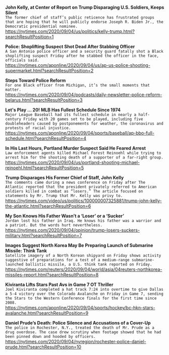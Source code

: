**John Kelly, at Center of Report on Trump Disparaging U.S. Soldiers, Keeps Silent**\
`The former chief of staff’s public reticence has frustrated groups that are hoping that he will publicly endorse Joseph R. Biden Jr., the Democratic presidential nominee.`\
https://nytimes.com/2020/09/04/us/politics/kelly-trump.html?searchResultPosition=1

**Police: Shoplifting Suspect Shot Dead After Stabbing Officer**\
`A San Antonio police officer and a security guard fatally shot a Black shoplifting suspect Friday after he stabbed the officer in the face, officials said.`\
https://nytimes.com/aponline/2020/09/04/us/ap-us-police-shooting-supermarket.html?searchResultPosition=2

**Steps Toward Police Reform**\
`For one Black officer from Michigan, it’s the small moments that matter.`\
https://nytimes.com/2020/09/04/podcasts/daily-newsletter-police-reform-belarus.html?searchResultPosition=3

**Let's Play ... 20! MLB Has Fullest Schedule Since 1974**\
`Major League Baseball had its fullest schedule in nearly a half-century Friday with 20 games set to be played, including five doubleheaders caused by postponements for weather, the coronavirus and protests of racial injustice.`\
https://nytimes.com/aponline/2020/09/04/sports/baseball/ap-bbo-full-schedule.html?searchResultPosition=4

**In His Last Hours, Portland Murder Suspect Said He Feared Arrest**\
`Law enforcement agents killed Michael Forest Reinoehl while trying to arrest him for the shooting death of a supporter of a far-right group.`\
https://nytimes.com/2020/09/04/us/portland-shooting-michael-reinoehl.html?searchResultPosition=5

**Trump Disparages His Former Chief of Staff, John Kelly**\
`The comments came during a news conference on Friday after The Atlantic reported that the president privately referred to American soldiers killed in combat as “losers.” The article focused on statements by Mr. Trump that Mr. Kelly was privy to.`\
https://nytimes.com/video/us/politics/100000007325881/trump-john-kelly-the-atlantic.html?searchResultPosition=6

**My Son Knows His Father Wasn’t a ‘Loser’ or a ‘Sucker’**\
`Jordan lost his father in Iraq. He knows his father was a warrior and a patriot. But the words hurt nevertheless.`\
https://nytimes.com/2020/09/04/opinion/trump-losers-suckers-military.html?searchResultPosition=7

**Images Suggest North Korea May Be Preparing Launch of Submarine Missile: Think Tank**\
`Satellite imagery of a North Korean shipyard on Friday shows activity suggestive of preparations for a test of a medium-range submarine-launched ballistic missile, a U.S. think tank reported on Friday.`\
https://nytimes.com/reuters/2020/09/04/world/asia/04reuters-northkorea-missiles-report.html?searchResultPosition=8

**Kiviranta Lifts Stars Past Avs in Game 7 OT Thriller**\
`Joel Kiviranta completed a hat track 7:24 into overtime to give Dallas a 5-4 victory over the Colorado Avalanche on Friday in Game 7, sending the Stars to the Western Conference finals for the first time since 2008.`\
https://nytimes.com/aponline/2020/09/04/sports/hockey/bc-hkn-stars-avalanche.html?searchResultPosition=9

**Daniel Prude’s Death: Police Silence and Accusations of a Cover-Up**\
`The police in Rochester, N.Y., treated the death of Mr. Prude as a drug overdose. The case drew scrutiny when footage showed that he had been pinned down and hooded by officers.`\
https://nytimes.com/2020/09/04/nyregion/rochester-police-daniel-prude.html?searchResultPosition=10


